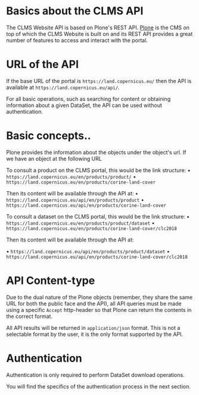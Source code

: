 ﻿# Basics about the CLMS API

The CLMS Website API is based on Plone's REST API. [Plone](https://plone.org) is the CMS on top of which the CLMS Website is built on and its REST API provides a great number of features to access and interact with the portal.

# URL of the API

If the base URL of the portal is `https://land.copernicus.eu/` then the API is available at `https://land.copernicus.eu/api/`.

For all basic operations, such as searching for content or obtaining information about a given DataSet, the API can be used without authentication.

# Basic concepts..

Plone provides the information about the objects under the object's url. If we have an object at the following URL

To consult a product on the CLMS portal, this would be the link structure:
•	`https://land.copernicus.eu/en/products/product/`
•	`https://land.copernicus.eu/en/products/corine-land-cover`

Then its content will be available through the API at:
•	`https://land.copernicus.eu/api/en/products/product` 
•	`https://land.copernicus.eu/api/en/products/corine-land-cover`

To consult a dataset on the CLMS portal, this would be the link structure:
•	`https://land.copernicus.eu/en/products/product/dataset`
•	`https://land.copernicus.eu/en/products/corine-land-cover/clc2018`

Then its content will be available through the API at:

•	`https://land.copernicus.eu/api/en/products/product/dataset` 
•	`https://land.copernicus.eu/api/en/products/corine-land-cover/clc2018`

# API Content-type

Due to the dual nature of the Plone objects (remember, they share the same URL for both the public face and the API), all API queries must be made using a specific `Accept` http-header so that Plone can return the contents in the correct format.

All API results will be returned in `application/json` format. This is not a selectable format by the user, it is the only format supported by the API.

# Authentication

Authentication is only required to perform DataSet download operations.

You will find the specifics of the authentication process in the next section.
